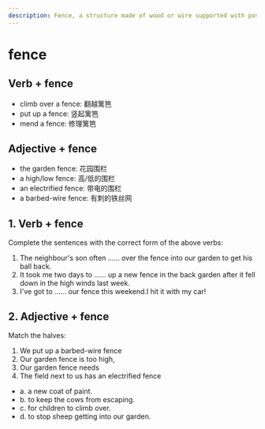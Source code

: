 ```yaml
---
description: Fence, a structure made of wood or wire supported with posts that is put between two areas of land as a boundary, or around a garden/yard, field, etc. to keep animals in, or to keep people and animals out. (栅栏；篱笆；围栏)
---
```


# fence

## Verb + fence

- climb over a fence: 翻越篱笆
- put up a fence: 竖起篱笆
- mend a fence: 修理篱笆

## Adjective + fence

- the garden fence: 花园围栏
- a high/low fence: 高/低的围栏
- an electrified fence: 带电的围栏
- a barbed-wire fence: 有刺的铁丝网

## 1. Verb + fence

Complete the sentences with the correct form of the above verbs:

1. The neighbour's son often ...... over the fence into our garden to get his ball back.
2. It took me two days to ...... up a new fence in the back garden after it fell down in the high winds last week.
3. I've got to ...... our fence this weekend.I hit it with my car!

## 2. Adjective + fence

Match the halves:

1. We put up a barbed-wire fence
2. Our garden fence is too high,
3. Our garden fence needs
4. The field next to us has an electrified fence

- a. a new coat of paint.
- b. to keep the cows from escaping.
- c. for children to climb over.
- d. to stop sheep getting into our garden.
